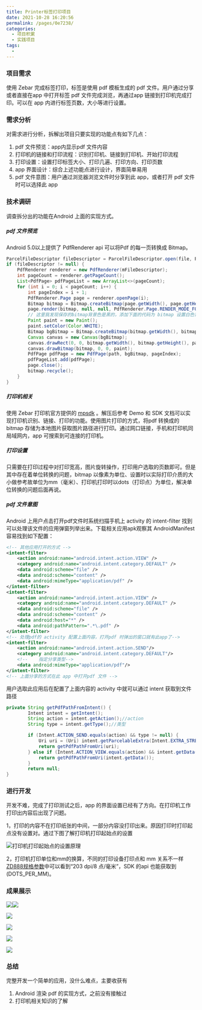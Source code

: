 ```yaml
---
title: Printer标签打印项目
date: 2021-10-28 16:20:56
permalink: /pages/0e7238/
categories:
  - 项目积累
  - 实践项目
tags:
  - 
---
```

### 项目需求

使用 Zebar 完成标签打印，标签是使用 pdf 模板生成的 pdf 文件。用户通过分享或者直接在app 中打开标签 pdf 文件完成浏览，再通过app 链接到打印机完成打印。可以在 app 内进行标签页数，大小等进行设置。

### 需求分析

对需求进行分析，拆解出项目只要实现的功能点有如下几点：

1. pdf 文件预览：app内显示pdf 文件内容
2. 打印机的链接和打印流程：识别打印机、链接到打印机、开始打印流程
3. 打印设置：设置打印标签大小、打印几遍、打印方向、打印页数
4. app 界面设计：综合上述功能点进行设计，界面简单易用
5. pdf 文件意图：用户通过浏览器浏览文件时分享到此 app，或者打开 pdf 文件时可以选择此 app

### 技术调研

调查拆分出的功能在Android 上面的实现方式。

##### pdf 文件预览

Android 5.0以上提供了 PdfRenderer api 可以将Pdf 的每一页转换成 Bitmap。

```java
ParcelFileDescriptor fileDescriptor = ParcelFileDescriptor.open(file, ParcelFileDescriptor.MODE_READ_ONLY);
if (fileDescriptor != null) {
	PdfRenderer renderer = new PdfRenderer(mFileDescriptor);
	int pageCount = renderer.getPageCount();
	List<PdfPage> pdfPageList = new ArrayList<>(pageCount);
	for (int i = 0; i < pageCount; i++) {
		int pageIndex = i + 1;
		PdfRenderer.Page page = renderer.openPage(i);
		Bitmap bitmap = Bitmap.createBitmap(page.getWidth(), page.getHeight(), Bitmap.Config.ARGB_8888);
		page.render(bitmap, null, null, PdfRenderer.Page.RENDER_MODE_FOR_DISPLAY);
		// 这里我发现保存的bitmap背景色是黑的，添加下面的代码为 bitmap 设置白色背景
        Paint paint = new Paint();
		paint.setColor(Color.WHITE);
		Bitmap bgBitmap = Bitmap.createBitmap(bitmap.getWidth(), bitmap.getHeight(), bitmap.getConfig());
		Canvas canvas = new Canvas(bgBitmap);
		canvas.drawRect(0, 0, bitmap.getWidth(), bitmap.getHeight(), paint);
		canvas.drawBitmap(bitmap, 0, 0, paint);
		PdfPage pdfPage = new PdfPage(path, bgBitmap, pageIndex);
		pdfPageList.add(pdfPage);
		page.close();
		bitmap.recycle();
	}
}
```



##### 打印机相关

使用 Zebar 打印机官方提供的 [mpsdk](https://www.zebra.cn/content/dam/zebra_new_ia/en-us/software-printer/dt/multiplatform-sdk/mpsdk-installer-2-15-1.exe?__token__=exp=1634894633~hmac=a7071cbdea79de40cea3a9a0ceba4de1d3f8641dadb8a50143ce8e496d3131ee) 。解压后参考 Demo 和 SDK 文档可以实现打印机识别、链接、打印的功能。使用图片打印的方式，将pdf 转换成的 bitmap 存储为本地图片获取图片路径进行打印。通过网口链接，手机和打印机同局域网内，app 可搜索到可连接的打印机。

##### 打印设置

只需要在打印过程中对打印宽高，图片旋转操作，打印用户选取的页数即可。但是其中存在着单位转换的问题，bitmap 以像素为单位、设置时以实际打印介质的大小做参考故单位为mm（毫米）、打印机打印时以dots（打印点）为单位，解决单位转换的问题后面再说。

##### pdf 文件意图

Android 上用户点击打开pdf文件时系统扫描手机上 activity 的 intent-filter 找到可以处理该文件的应用弹窗列举出来。下载相关应用apk观察其 AndroidManifest 容易找到如下配置：

```xml
<!-- 其他应用打开的方式 -->
<intent-filter>
	<action android:name="android.intent.action.VIEW" />
    <category android:name="android.intent.category.DEFAULT" />
    <data android:scheme="file" />
	<data android:scheme="content" />
    <data android:mimeType="application/pdf" />
</intent-filter>
<intent-filter>
	<action android:name="android.intent.action.VIEW" />
	<category android:name="android.intent.category.DEFAULT" />
	<data android:scheme="file" />
	<data android:scheme="content" />
	<data android:host="*" />
	<data android:pathPattern=".*\.pdf" />
</intent-filter>
<!-- 处理pdf的 activity 配置上面内容，打开pdf 时弹出的窗口就有此app了-->
<intent-filter>
	<action android:name="android.intent.action.SEND"/>
	<category android:name="android.intent.category.DEFAULT"/>
	<!-- 	指定分享类型-->
	<data android:mimeType="application/pdf"/>
</intent-filter>
<!-- 上面分享的方式在此 app 中打开pdf 文件 -->

```

用户选取此应用后在配置了上面内容的 activity 中就可以通过 intent 获取到文件路径

```java
private String getPdfPathFromIntent() {
        Intent intent = getIntent();
        String action = intent.getAction();//action
        String type = intent.getType();//类型

        if (Intent.ACTION_SEND.equals(action) && type != null) {
            Uri uri = (Uri) intent.getParcelableExtra(Intent.EXTRA_STREAM);
            return getPdfPathFromUri(uri);
        } else if (Intent.ACTION_VIEW.equals(action) && intent.getData() != null){
            return getPdfPathFromUri(intent.getData());
        }
        return null;
}
```

### 进行开发

开发不难，完成了打印测试之后，app 的界面设置已经有了方向。在打印机工作打印出内容后出现了问题。

1，打印的内容不在打印纸张的中间，一部分内容没打印出来。原因打印时打印起点没有设置对。通过下图了解打印机打印起始点的设置

![打印机打印起始点的设置原理](/images/printer/print_start_explan.png)

2，打印机打印单位和mm的换算，不同的打印设备打印点和 mm 关系不一样 [ZD888规格参数]( https://www.zebra.cn/cn/zh/products/spec-sheets/printers/desktop/zd888.html)中可以看到“203 dpi/8 点/毫米”，SDK 的api 也能获取到(DOTS_PER_MM)。

### 成果展示

![](/images/printer/printer_result1.jpg)![](/images/printer/printer_result2.jpg)

![](/images/printer/printer_result3.jpg)

![](/images/printer/printer_result4.jpg)

![](/images/printer/printer_result5.jpg)

![](/images/printer/printer_result0.jpg)

### 总结

完整开发一个简单的应用，没什么难点，主要收获有

1. Android 渲染 pdf 的实现方式，之前没有接触过
2. 打印机相关知识的了解

